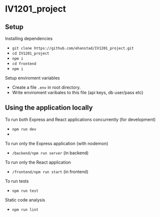# IV1201_project

## Setup
Installing dependencies
- `git clone https://github.com/ehanstad/IV1201_project.git`
- `cd IV1201_project`
- `npm i`
- `cd frontend`
- `npm i`

Setup enviroment variables
- Create a file `.env` in root directory.
- Write enviroment varibales to this file (api keys, db user/pass etc)

## Using the application locally
To run both Express and React applications concurrently (for development)
- `npm run dev`
- 
To run only the Express application (with nodemon)
- `/backend/npm run server` (in backend)

To run only the React application
- `/frontend/npm run start` (in frontend)

To run tests
- `npm run test`

Static code analysis
- `npm run lint`
